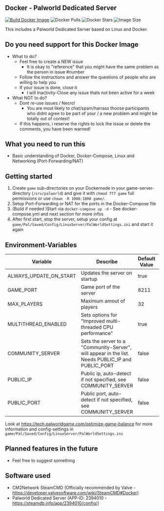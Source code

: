 ## Docker - Palworld Dedicated Server

[![Build Docker Image](https://github.com/jammsen/docker-palworld-dedicated-server/actions/workflows/docker-build-and-push.yml/badge.svg)](https://github.com/jammsen/docker-palworld-dedicated-server/actions/workflows/docker-build-and-push.yml)
![Docker Pulls](https://img.shields.io/docker/pulls/jammsen/palworld-dedicated-server)
![Docker Stars](https://img.shields.io/docker/stars/jammsen/palworld-dedicated-server)
![Image Size](https://img.shields.io/docker/image-size/jammsen/palworld-dedicated-server/latest)

This includes a Palworld Dedicated Server based on Linux and Docker.

## Do you need support for this Docker Image

- What to do?
  - Feel free to create a NEW issue
    - It is okay to "reference" that you might have the same problem as the person in issue #number
  - Follow the instructions and answer the questions of people who are willing to help you
  - If your issue is done, close it
    - I will Inactivity-Close any issue thats not been active for a week
- What NOT to do?
  - Dont re-use issues / Necro!
    - You are most likely to chat/spam/harrass thoose participants who didnt agree to be part of your / a new problem and might be totally out of context!
  - If this happens, i reserve the rights to lock the issue or delete the comments, you have been warned!

## What you need to run this

- Basic understanding of Docker, Docker-Compose, Linux and Networking (Port-Forwarding/NAT)

## Getting started

1. Create `game` sub-directories on your Dockernode in your game-server-directory (`/srv/palworld`) and give it with `chmod 777 game` full permissions or use `chown -R 1000:1000 game/`.
2. Setup Port-Forwarding or NAT for the ports in the Docker-Compose file
3. (Build if needed )Start via `docker-compose up -d` - See docker-compose.yml and next section for more infos
4. After first start, stop the server, setup your config at `game/Pal/Saved/Config/LinuxServer/PalWorldSettings.ini` and start it again

## Environment-Variables
| Variable               | Describe                                                                                          | Default Value | Allowed Value |
| ---------------------- | ------------------------------------------------------------------------------------------------- | ------------- | ------------- |
| ALWAYS_UPDATE_ON_START | Updates the server on startup                                                                     | true          | false/true    |
| GAME_PORT              | Game port of the server                                                                           | 8211          | 1024-65535    |
| MAX_PLAYERS            | Maximum amout of players                                                                          | 32            | 1-32          |
| MULTITHREAD_ENABLED    | Sets options for "Improved multi-threaded CPU performance"                                        | true          | false/true    |
| COMMUNITY_SERVER       | Sets the server to a "Community-Server", will appear in the list. Needs PUBLIC_IP and PUBLIC_PORT | false         | false/true    |
| PUBLIC_IP              | Public ip, auto-detect if not specified, see COMMUNITY_SERVER                                     | false         | ip address    |
| PUBLIC_PORT            | Public port, auto-detect if not specified, see COMMUNITY_SERVER                                   | false         | 1024-65535    |

Look at https://tech.palworldgame.com/optimize-game-balance for more information and config-settings in `game/Pal/Saved/Config/LinuxServer/PalWorldSettings.ini`

## Planned features in the future

- Feel free to suggest something

## Software used

- CM2Network SteamCMD (Officially recommended by Valve - https://developer.valvesoftware.com/wiki/SteamCMD#Docker) 
- Palworld Dedicated Server (APP-ID: 2394010 - https://steamdb.info/app/2394010/config/)
